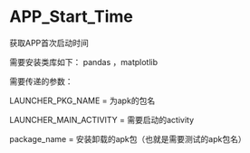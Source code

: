 # APP_Start_Time
获取APP首次启动时间

需要安装类库如下：
pandas ，matplotlib

需要传递的参数：

LAUNCHER_PKG_NAME = 为apk的包名

LAUNCHER_MAIN_ACTIVITY = 需要启动的activity

package_name = 安装卸载的apk包（也就是需要测试的apk包名）
